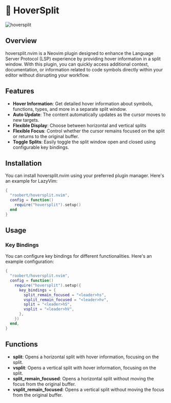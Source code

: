 # 🚁 HoverSplit

![hoversplit](https://github.com/roobert/tabtree.nvim/assets/226654/b30c6892-6f4a-4443-94ed-84c3aa75d51b)

## Overview

hoversplit.nvim is a Neovim plugin designed to enhance the Language Server Protocol (LSP) experience by providing hover information in a split window. With this plugin, you can quickly access additional context, documentation, or information related to code symbols directly within your editor without disrupting your workflow.

## Features

- **Hover Information**: Get detailed hover information about symbols, functions, types, and more in a separate split window.
- **Auto Update**: The content automatically updates as the cursor moves to new targets.
- **Flexible Display**: Choose between horizontal and vertical splits
- **Flexible Focus**: Control whether the cursor remains focused on the split or returns to the original buffer.
- **Toggle Splits**: Easily toggle the split window open and closed using configurable key bindings.

## Installation

You can install hoversplit.nvim using your preferred plugin manager. Here's an example
for LazyVim:

```lua
{
  "roobert/hoversplit.nvim",
  config = function()
    require("hoversplit").setup()
  end
}
```

## Usage

### Key Bindings

You can configure key bindings for different functionalities. Here's an example configuration:

```lua
{
  "roobert/hoversplit.nvim",
  config = function()
    require("hoversplit").setup({
      key_bindings = {
        split_remain_focused = "<leader>hs",
        vsplit_remain_focused = "<leader>hv",
        split = "<leader>hS",
        vsplit = "<leader>hV",
      },
    })
  end,
}
```

## Functions

- **split**: Opens a horizontal split with hover information, focusing on the split.
- **vsplit**: Opens a vertical split with hover information, focusing on the split.
- **split_remain_focused**: Opens a horizontal split without moving the focus from the original buffer.
- **vsplit_remain_focused**: Opens a vertical split without moving the focus from the original buffer.
